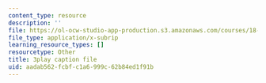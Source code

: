 ```yaml
---
content_type: resource
description: ''
file: https://ol-ocw-studio-app-production.s3.amazonaws.com/courses/18-01sc-single-variable-calculus-fall-2010/aadab562fcbfc1a6999c62b84ed1f91b_JXPe2J069c.srt
file_type: application/x-subrip
learning_resource_types: []
resourcetype: Other
title: 3play caption file
uid: aadab562-fcbf-c1a6-999c-62b84ed1f91b
---
```


